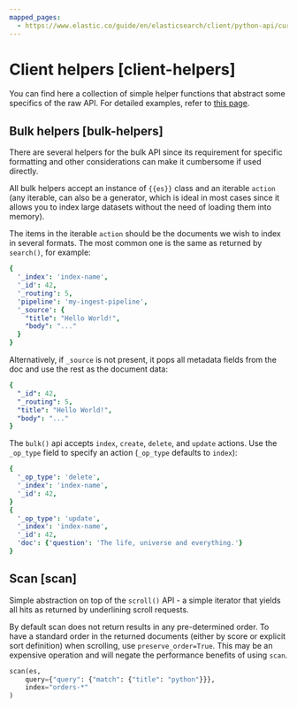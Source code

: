 ```yaml
---
mapped_pages:
  - https://www.elastic.co/guide/en/elasticsearch/client/python-api/current/client-helpers.html
---
```


# Client helpers [client-helpers]

You can find here a collection of simple helper functions that abstract some specifics of the raw API. For detailed examples, refer to [this page](https://elasticsearch-py.readthedocs.io/en/stable/helpers.md).


## Bulk helpers [bulk-helpers]

There are several helpers for the bulk API since its requirement for specific formatting and other considerations can make it cumbersome if used directly.

All bulk helpers accept an instance of `{{es}}` class and an iterable `action` (any iterable, can also be a generator, which is ideal in most cases since it allows you to index large datasets without the need of loading them into memory).

The items in the iterable `action` should be the documents we wish to index in several formats. The most common one is the same as returned by `search()`, for example:

```yaml
{
  '_index': 'index-name',
  '_id': 42,
  '_routing': 5,
  'pipeline': 'my-ingest-pipeline',
  '_source': {
    "title": "Hello World!",
    "body": "..."
  }
}
```

Alternatively, if `_source` is not present, it pops all metadata fields from the doc and use the rest as the document data:

```yaml
{
  "_id": 42,
  "_routing": 5,
  "title": "Hello World!",
  "body": "..."
}
```

The `bulk()` api accepts `index`, `create`, `delete`, and `update` actions. Use the `_op_type` field to specify an action (`_op_type` defaults to `index`):

```yaml
{
  '_op_type': 'delete',
  '_index': 'index-name',
  '_id': 42,
}
{
  '_op_type': 'update',
  '_index': 'index-name',
  '_id': 42,
  'doc': {'question': 'The life, universe and everything.'}
}
```


## Scan [scan]

Simple abstraction on top of the `scroll()` API - a simple iterator that yields all hits as returned by underlining scroll requests.

By default scan does not return results in any pre-determined order. To have a standard order in the returned documents (either by score or explicit sort definition) when scrolling, use `preserve_order=True`. This may be an expensive operation and will negate the performance benefits of using `scan`.

```py
scan(es,
    query={"query": {"match": {"title": "python"}}},
    index="orders-*"
)
```

